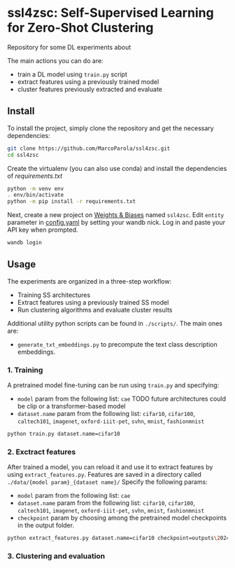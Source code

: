 # **ssl4zsc**: Self-Supervised Learning for Zero-Shot Clustering  

Repository for some DL experiments about  

The main actions you can do are:
- train a DL model using `train.py` script
- extract features using a previously trained model
- cluster features previously extracted and evaluate  

## Install

To install the project, simply clone the repository and get the necessary dependencies:
```sh
git clone https://github.com/MarcoParola/ssl4zsc.git
cd ssl4zsc
```

Create the virtualenv (you can also use conda) and install the dependencies of *requirements.txt*

```bash
python -m venv env
. env/bin/activate
python -m pip install -r requirements.txt
```

Next, create a new project on [Weights & Biases](https://wandb.ai/site) named `ssl4zsc`. Edit `entity` parameter in [config.yaml](https://github.com/MarcoParola/ssl4zsc/blob/main/config/config.yaml) by setting your wandb nick. Log in and paste your API key when prompted.
```sh
wandb login 
```

## Usage

The experiments are organized in a three-step workflow:
- Training SS architectures
- Extract features using a previously trained SS model
- Run clustering algorithms and evaluate cluster results

Additional utility python scripts can be found in `./scripts/`. 
The main ones are:
- `generate_txt_embeddings.py` to precompute the text class description embeddings.


### 1. Training
A pretrained model fine-tuning can be run using `train.py` and specifying:
- `model` param from the following list: `cae` TODO future architectures could be clip or a transformer-based model
- `dataset.name` param from the following list: `cifar10`, `cifar100`, `caltech101`, `imagenet`, `oxford-iiit-pet`, `svhn`, `mnist`, `fashionmnist`
 

```sh
python train.py dataset.name=cifar10
```

### 2. Exctract features
After trained a model, you can reload it and use it to extract features by using `extract_features.py`. 
Features are saved in a directory called `./data/{model param}_{dataset name}/`
Specify the following params:
- `model` param from the following list: `cae`
- `dataset.name` param from the following list: `cifar10`, `cifar100`, `caltech101`, `imagenet`, `oxford-iiit-pet`, `svhn`, `mnist`, `fashionmnist`
- `checkpoint` param by choosing among the pretrained model checkpoints in the output folder. 



```sh
python extract_features.py dataset.name=cifar10 checkpoint=outputs\2024-05-21\11-28-22\lightning_logs\8315z0fs\checkpoints\epoch\=19-step\=25000.ckpt
```

### 3. Clustering and evaluation
